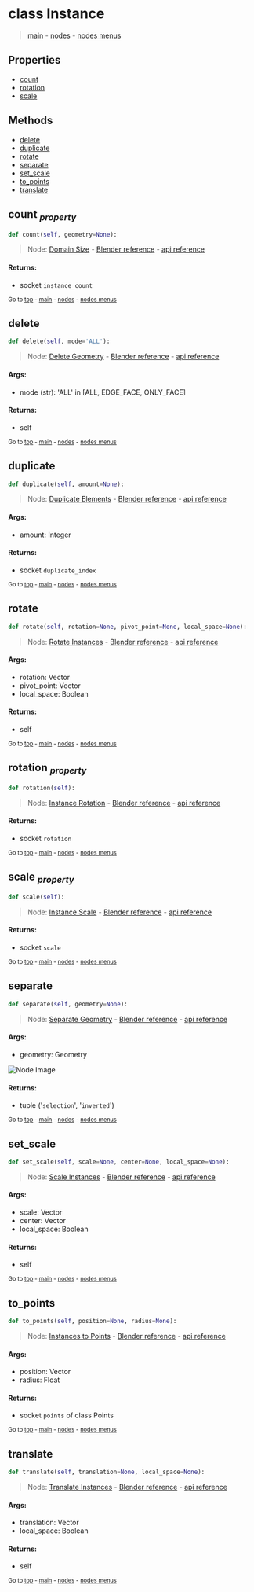 # class Instance

> [main](../structure.md) - [nodes](nodes.md) - [nodes menus](nodes_menus.md)

## Properties

- [count](#count-property)
- [rotation](#rotation-property)
- [scale](#scale-property)



## Methods

- [delete](#delete)
- [duplicate](#duplicate)
- [rotate](#rotate)
- [separate](#separate)
- [set_scale](#set_scale)
- [to_points](#to_points)
- [translate](#translate)

## count <sub>*property*</sub>

```python
def count(self, geometry=None):

```
> Node: [Domain Size](GeometryNodeAttributeDomainSize.md) - [Blender reference](https://docs.blender.org/manual/en/latest/modeling/geometry_nodes/attribute/domain_size.html) - [api reference](https://docs.blender.org/api/current/bpy.types.GeometryNodeAttributeDomainSize.html)

#### Returns:
- socket `instance_count`

<sub>Go to [top](#class-Instance) - [main](../structure.md) - [nodes](nodes.md) - [nodes menus](nodes_menus.md)</sub>

## delete

```python
def delete(self, mode='ALL'):

```
> Node: [Delete Geometry](GeometryNodeDeleteGeometry.md) - [Blender reference](https://docs.blender.org/manual/en/latest/modeling/geometry_nodes/geometry/delete_geometry.html) - [api reference](https://docs.blender.org/api/current/bpy.types.GeometryNodeDeleteGeometry.html)

#### Args:
- mode (str): 'ALL' in [ALL, EDGE_FACE, ONLY_FACE]

#### Returns:
- self

<sub>Go to [top](#class-Instance) - [main](../structure.md) - [nodes](nodes.md) - [nodes menus](nodes_menus.md)</sub>

## duplicate

```python
def duplicate(self, amount=None):

```
> Node: [Duplicate Elements](GeometryNodeDuplicateElements.md) - [Blender reference](https://docs.blender.org/manual/en/latest/modeling/geometry_nodes/geometry/duplicate_elements.html) - [api reference](https://docs.blender.org/api/current/bpy.types.GeometryNodeDuplicateElements.html)

#### Args:
- amount: Integer

#### Returns:
- socket `duplicate_index`

<sub>Go to [top](#class-Instance) - [main](../structure.md) - [nodes](nodes.md) - [nodes menus](nodes_menus.md)</sub>

## rotate

```python
def rotate(self, rotation=None, pivot_point=None, local_space=None):

```
> Node: [Rotate Instances](GeometryNodeRotateInstances.md) - [Blender reference](https://docs.blender.org/manual/en/latest/modeling/geometry_nodes/instances/rotate_instances.html) - [api reference](https://docs.blender.org/api/current/bpy.types.GeometryNodeRotateInstances.html)

#### Args:
- rotation: Vector
- pivot_point: Vector
- local_space: Boolean

#### Returns:
- self

<sub>Go to [top](#class-Instance) - [main](../structure.md) - [nodes](nodes.md) - [nodes menus](nodes_menus.md)</sub>

## rotation <sub>*property*</sub>

```python
def rotation(self):

```
> Node: [Instance Rotation](GeometryNodeInputInstanceRotation.md) - [Blender reference](https://docs.blender.org/manual/en/latest/modeling/geometry_nodes/instances/instance_rotation.html) - [api reference](https://docs.blender.org/api/current/bpy.types.GeometryNodeInputInstanceRotation.html)

#### Returns:
- socket `rotation`

<sub>Go to [top](#class-Instance) - [main](../structure.md) - [nodes](nodes.md) - [nodes menus](nodes_menus.md)</sub>

## scale <sub>*property*</sub>

```python
def scale(self):

```
> Node: [Instance Scale](GeometryNodeInputInstanceScale.md) - [Blender reference](https://docs.blender.org/manual/en/latest/modeling/geometry_nodes/instances/instance_scale.html) - [api reference](https://docs.blender.org/api/current/bpy.types.GeometryNodeInputInstanceScale.html)

#### Returns:
- socket `scale`

<sub>Go to [top](#class-Instance) - [main](../structure.md) - [nodes](nodes.md) - [nodes menus](nodes_menus.md)</sub>

## separate

```python
def separate(self, geometry=None):

```
> Node: [Separate Geometry](GeometryNodeSeparateGeometry.md) - [Blender reference](https://docs.blender.org/manual/en/latest/modeling/geometry_nodes/geometry/separate_geometry.html) - [api reference](https://docs.blender.org/api/current/bpy.types.GeometryNodeSeparateGeometry.html)

#### Args:
- geometry: Geometry

![Node Image](https://docs.blender.org/manual/en/latest/_images/node-types_GeometryNodeSeparateGeometry.webp)

#### Returns:
- tuple ('`selection`', '`inverted`')

<sub>Go to [top](#class-Instance) - [main](../structure.md) - [nodes](nodes.md) - [nodes menus](nodes_menus.md)</sub>

## set_scale

```python
def set_scale(self, scale=None, center=None, local_space=None):

```
> Node: [Scale Instances](GeometryNodeScaleInstances.md) - [Blender reference](https://docs.blender.org/manual/en/latest/modeling/geometry_nodes/instances/scale_instances.html) - [api reference](https://docs.blender.org/api/current/bpy.types.GeometryNodeScaleInstances.html)

#### Args:
- scale: Vector
- center: Vector
- local_space: Boolean

#### Returns:
- self

<sub>Go to [top](#class-Instance) - [main](../structure.md) - [nodes](nodes.md) - [nodes menus](nodes_menus.md)</sub>

## to_points

```python
def to_points(self, position=None, radius=None):

```
> Node: [Instances to Points](GeometryNodeInstancesToPoints.md) - [Blender reference](https://docs.blender.org/manual/en/latest/modeling/geometry_nodes/instances/instances_to_points.html) - [api reference](https://docs.blender.org/api/current/bpy.types.GeometryNodeInstancesToPoints.html)

#### Args:
- position: Vector
- radius: Float

#### Returns:
- socket `points` of class Points

<sub>Go to [top](#class-Instance) - [main](../structure.md) - [nodes](nodes.md) - [nodes menus](nodes_menus.md)</sub>

## translate

```python
def translate(self, translation=None, local_space=None):

```
> Node: [Translate Instances](GeometryNodeTranslateInstances.md) - [Blender reference](https://docs.blender.org/manual/en/latest/modeling/geometry_nodes/instances/translate_instances.html) - [api reference](https://docs.blender.org/api/current/bpy.types.GeometryNodeTranslateInstances.html)

#### Args:
- translation: Vector
- local_space: Boolean

#### Returns:
- self

<sub>Go to [top](#class-Instance) - [main](../structure.md) - [nodes](nodes.md) - [nodes menus](nodes_menus.md)</sub>

